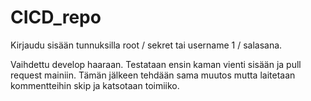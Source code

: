 # CICD_repo

Kirjaudu sisään tunnuksilla root / sekret tai username 1 / salasana.

Vaihdettu develop haaraan. Testataan ensin kaman vienti sisään ja pull request mainiin. Tämän jälkeen tehdään sama muutos mutta laitetaan kommentteihin skip ja katsotaan toimiiko.